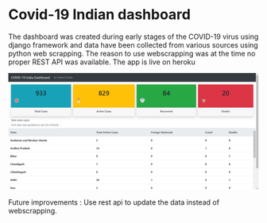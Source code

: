 # Covid-19 Indian dashboard 
The dashboard was created during early stages of the COVID-19 virus using django framework and data have been collected from various sources using python web scrapping.
The reason to use webscrapping was at the time no proper REST API was available. 
The app is live on heroku

![Alt text](https://github.com/rakeswain/Coronavirus-Dashboard-Django-/blob/master/Covid-19%20dashboard.PNG "Dashboard Screenshots")

Future improvements : 
Use rest api to update the data instead of webscrapping. 
